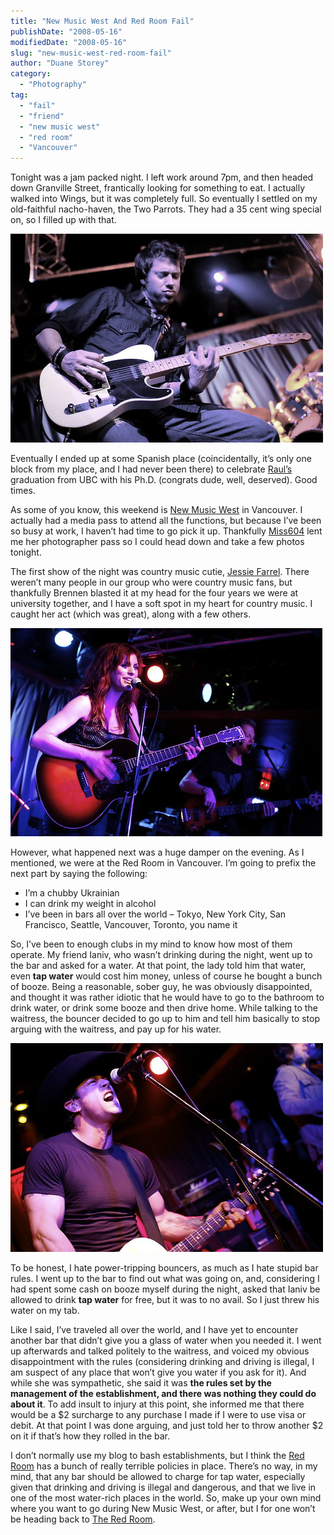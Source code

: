 ```yaml
---
title: "New Music West And Red Room Fail"
publishDate: "2008-05-16"
modifiedDate: "2008-05-16"
slug: "new-music-west-red-room-fail"
author: "Duane Storey"
category:
  - "Photography"
tag:
  - "fail"
  - "friend"
  - "new music west"
  - "red room"
  - "Vancouver"
---
```


Tonight was a jam packed night. I left work around 7pm, and then headed down Granville Street, frantically looking for something to eat. I actually walked into Wings, but it was completely full. So eventually I settled on my old-faithful nacho-haven, the Two Parrots. They had a 35 cent wing special on, so I filled up with that.

![](_images/new-music-west-and-red-room-fail-1.jpg)

Eventually I ended up at some Spanish place (coincidentally, it’s only one block from my place, and I had never been there) to celebrate [Raul’s](http://hummingbird604.wordpress.com) graduation from UBC with his Ph.D. (congrats dude, well, deserved). Good times.

As some of you know, this weekend is [New Music West](http://www.newmusicwest.com/) in Vancouver. I actually had a media pass to attend all the functions, but because I’ve been so busy at work, I haven’t had time to go pick it up. Thankfully [Miss604](http://miss604.com) lent me her photographer pass so I could head down and take a few photos tonight.

The first show of the night was country music cutie, [Jessie Farrel](http://jessiefarrell.com/news/). There weren’t many people in our group who were country music fans, but thankfully Brennen blasted it at my head for the four years we were at university together, and I have a soft spot in my heart for country music. I caught her act (which was great), along with a few others.

![](_images/new-music-west-and-red-room-fail-2.jpg)

However, what happened next was a huge damper on the evening. As I mentioned, we were at the Red Room in Vancouver. I’m going to prefix the next part by saying the following:

- I’m a chubby Ukrainian
- I can drink my weight in alcohol
- I’ve been in bars all over the world – Tokyo, New York City, San Francisco, Seattle, Vancouver, Toronto, you name it

So, I’ve been to enough clubs in my mind to know how most of them operate. My friend Ianiv, who wasn’t drinking during the night, went up to the bar and asked for a water. At that point, the lady told him that water, even **tap water** would cost him money, unless of course he bought a bunch of booze. Being a reasonable, sober guy, he was obviously disappointed, and thought it was rather idiotic that he would have to go to the bathroom to drink water, or drink some booze and then drive home. While talking to the waitress, the bouncer decided to go up to him and tell him basically to stop arguing with the waitress, and pay up for his water.

![](_images/new-music-west-and-red-room-fail-3.jpg)

To be honest, I hate power-tripping bouncers, as much as I hate stupid bar rules. I went up to the bar to find out what was going on, and, considering I had spent some cash on booze myself during the night, asked that Ianiv be allowed to drink **tap water** for free, but it was to no avail. So I just threw his water on my tab.

Like I said, I’ve traveled all over the world, and I have yet to encounter another bar that didn’t give you a glass of water when you needed it. I went up afterwards and talked politely to the waitress, and voiced my obvious disappointment with the rules (considering drinking and driving is illegal, I am suspect of any place that won’t give you water if you ask for it). And while she was sympathetic, she said it was **the rules set by the management of the establishment, and there was nothing they could do about it**. To add insult to injury at this point, she informed me that there would be a $2 surcharge to any purchase I made if I were to use visa or debit. At that point I was done arguing, and just told her to throw another $2 on it if that’s how they rolled in the bar.

I don’t normally use my blog to bash establishments, but I think the [Red Room](http://www.redroomonrichards.com/) has a bunch of really terrible policies in place. There’s no way, in my mind, that any bar should be allowed to charge for tap water, especially given that drinking and driving is illegal and dangerous, and that we live in one of the most water-rich places in the world. So, make up your own mind where you want to go during New Music West, or after, but I for one won’t be heading back to [The Red Room](http://www.redroomonrichards.com/).